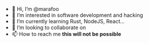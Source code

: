 - 👋 Hi, I’m @marafoo
- 👀 I’m interested in software development and hacking
- 🌱 I’m currently learning Rust, NodeJS, React...
- 💞️ I’m looking to collaborate on 
- 📫 How to reach me **this will not be possible**

<!---
marafoo/marafoo is a ✨ special ✨ repository because its `README.md` (this file) appears on your GitHub profile.
You can click the Preview link to take a look at your changes.
--->

